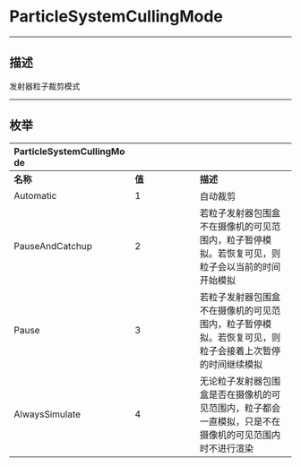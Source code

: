 # ParticleSystemCullingMode

------------------------------------------------------------------------------------------
## 描述

发射器粒子裁剪模式

------------------------------------------------------------------------------------------
## 枚举

|<div style="width:200px">ParticleSystemCullingMode</div>|<div style="width:100px"></div>|<div style="width:100px"></div>|
|:---|:---|:---|
|**名称**|**值**|**描述**|
|Automatic|1|自动裁剪|
|PauseAndCatchup|2|若粒子发射器包围盒不在摄像机的可见范围内，粒子暂停模拟。若恢复可见，则粒子会以当前的时间开始模拟|
|Pause|3|若粒子发射器包围盒不在摄像机的可见范围内，粒子暂停模拟。若恢复可见，则粒子会接着上次暂停的时间继续模拟|
|AlwaysSimulate|4|无论粒子发射器包围盒是否在摄像机的可见范围内，粒子都会一直模拟，只是不在摄像机的可见范围内时不进行渲染|
